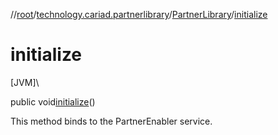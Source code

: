 //[root](../../../index.md)/[technology.cariad.partnerlibrary](../index.md)/[PartnerLibrary](index.md)/[initialize](initialize.md)

# initialize

[JVM]\

public void[initialize](initialize.md)()

This method binds to the PartnerEnabler service.
